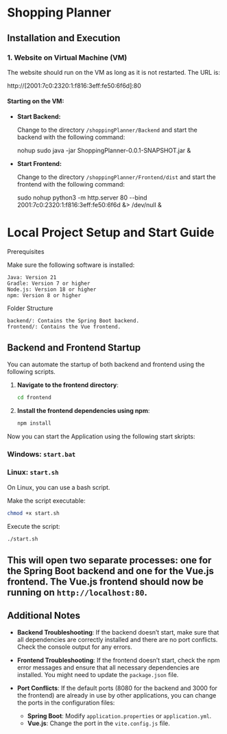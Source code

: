 # Shopping Planner

## Installation and Execution

### 1. Website on Virtual Machine (VM)

The website should run on the VM as long as it is not restarted. The URL is:

http://[2001:7c0:2320:1:f816:3eff:fe50:6f6d]:80

#### Starting on the VM:

- **Start Backend:**

  Change to the directory `/shoppingPlanner/Backend` and start the backend with the following command:

  nohup sudo java -jar ShoppingPlanner-0.0.1-SNAPSHOT.jar &

- **Start Frontend:**

  Change to the directory `/shoppingPlanner/Frontend/dist` and start the frontend with the following command:

  sudo nohup python3 -m http.server 80 --bind 2001:7c0:2320:1:f816:3eff:fe50:6f6d &> /dev/null &

# Local Project Setup and Start Guide

Prerequisites

Make sure the following software is installed:

    Java: Version 21
    Gradle: Version 7 or higher
    Node.js: Version 18 or higher
    npm: Version 8 or higher

Folder Structure

    backend/: Contains the Spring Boot backend.
    frontend/: Contains the Vue frontend.

## Backend and Frontend Startup

You can automate the startup of both backend and frontend using the following scripts.

1. **Navigate to the frontend directory**:
   ```bash
   cd frontend
   ```

2. **Install the frontend dependencies using npm**:
   ```bash
   npm install
   ```
Now you can start the Application using the following start skripts:

### Windows: `start.bat`

### Linux: `start.sh`

On Linux, you can use a bash script.


Make the script executable:

```bash
chmod +x start.sh
```

Execute the script:

```bash
./start.sh
```

This will open two separate processes: one for the Spring Boot backend and one for the Vue.js frontend.
The Vue.js frontend should now be running on `http://localhost:80`.
---

## Additional Notes

- **Backend Troubleshooting**: If the backend doesn’t start, make sure that all dependencies are correctly installed and there are no port conflicts. Check the console output for any errors.

- **Frontend Troubleshooting**: If the frontend doesn’t start, check the npm error messages and ensure that all necessary dependencies are installed. You might need to update the `package.json` file.

- **Port Conflicts**: If the default ports (8080 for the backend and 3000 for the frontend) are already in use by other applications, you can change the ports in the configuration files:
  - **Spring Boot**: Modify `application.properties` or `application.yml`.
  - **Vue.js**: Change the port in the `vite.config.js` file.

